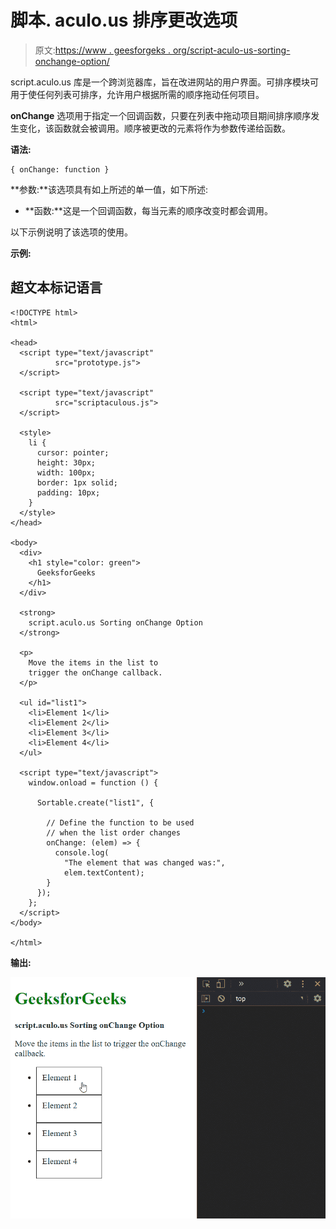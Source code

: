 # 脚本. aculo.us 排序更改选项

> 原文:[https://www . geesforgeks . org/script-aculo-us-sorting-onchange-option/](https://www.geeksforgeeks.org/script-aculo-us-sorting-onchange-option/)

script.aculo.us 库是一个跨浏览器库，旨在改进网站的用户界面。可排序模块可用于使任何列表可排序，允许用户根据所需的顺序拖动任何项目。

**onChange** 选项用于指定一个回调函数，只要在列表中拖动项目期间排序顺序发生变化，该函数就会被调用。顺序被更改的元素将作为参数传递给函数。

**语法:**

```
{ onChange: function }
```

**参数:**该选项具有如上所述的单一值，如下所述:

*   **函数:**这是一个回调函数，每当元素的顺序改变时都会调用。

以下示例说明了该选项的使用。

**示例:**

## 超文本标记语言

```
<!DOCTYPE html>
<html>

<head>
  <script type="text/javascript" 
          src="prototype.js">
  </script>

  <script type="text/javascript" 
          src="scriptaculous.js">
  </script>

  <style>
    li {
      cursor: pointer;
      height: 30px;
      width: 100px;
      border: 1px solid;
      padding: 10px;
    }
  </style>
</head>

<body>
  <div>
    <h1 style="color: green">
      GeeksforGeeks
    </h1>
  </div>

  <strong>
    script.aculo.us Sorting onChange Option
  </strong>

  <p>
    Move the items in the list to 
    trigger the onChange callback.
  </p>

  <ul id="list1">
    <li>Element 1</li>
    <li>Element 2</li>
    <li>Element 3</li>
    <li>Element 4</li>
  </ul>

  <script type="text/javascript">
    window.onload = function () {

      Sortable.create("list1", {

        // Define the function to be used
        // when the list order changes
        onChange: (elem) => {
          console.log(
            "The element that was changed was:",
            elem.textContent);
        }
      });
    };
  </script>
</body>

</html>
```

**输出:**

![](img/b018d3500a0c3385fcb20aac8220f0bc.png)